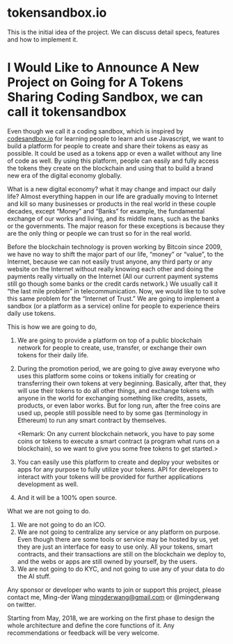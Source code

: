 # tokensandbox.io
This is the initial idea of the project. We can discuss detail specs, features and how to implement it.

# I Would Like to Announce A New Project on Going for A Tokens Sharing Coding Sandbox, we can call it tokensandbox

Even though we call it a coding sandbox, which is inspired by [codesandbox.io](https://codesandbox.io/) for learning people to learn and use Javascript, we want to build a platform for people to create and share their tokens as easy as possible. It could be used as a tokens app or even a wallet without any line of code as well. By using this platform, people can easily and fully access the tokens they create on the blockchain and using that to build a brand new era of the digital economy globally.

What is a new digital economy? what it may change and impact our daily life? Almost everything happen in our life are gradually moving to Internet and kill so many businesses or products in the real world in these couple decades, except “Money” and “Banks” for example, the fundamental exchange of our works and living, and its middle mans, such as the banks or the governments. The major reason for these exceptions is because they are the only thing or people we can trust so for in the real world. 

Before the blockchain technology is proven working by Bitcoin since 2009, we have no way to shift the major part of our life, “money” or “value”,  to the Internet, because we can not easily trust anyone, any third party or any website on the Internet without really knowing each other and doing the payments really virtually on the Internet (All our current payment systems still go though some banks or the credit cards network.) We usually call it “the last mile problem” in telecommunication. Now, we would like to to solve this same problem for the “Internet of Trust.” We are going to implement a sandbox (or a platform as a service) online for people to experience theirs daily use tokens.


This is how we are going to do,


1. We are going to provide a platform on top of a public blockchain network for people to create, use, transfer, or exchange their own tokens for their daily life.
2. During the promotion period, we are going to give away everyone who uses this platform some coins or tokens initially for creating or transferring their own tokens at very beginning. Basically, after that, they will use their tokens to do all other things, and exchange tokens with anyone in the world for exchanging something like credits, assets, products, or even labor works. But for long run, after the free coins are used up, people still possible need to by some gas (terminology in Ethereum) to run any smart contract by themselves.

     <Remark: On any current blockchain network, you have to pay some coins or tokens to execute a smart contract (a program what runs on a blockchain), so we want to give you some free tokens to get started.>
     

3. You can easily use this platform to create and deploy your websites or apps for any purpose to fully utilize your tokens. API for developers to interact with your tokens will be provided for further applications development as well.
4. And it will be a 100% open source.


What we are not going to do.


1. We are not going to do an ICO.
2. We are not going to centralize any service or any platform on purpose. Even though there are some tools or service may be hosted by us, yet they are just an interface for easy to use only. All your tokens, smart contracts, and their transactions are still on the blockchain we deploy to, and the webs or apps are still owned by yourself, by the users.
3. We are not going to do KYC, and not going to use any of your data to do the AI stuff.



Any sponsor or developer who wants to join or support this project, please contact me, Ming-der Wang <mingderwang@gmail.com> or @mingderwang on twitter.

Starting from May, 2018, we are working on the first phase to design the whole architecture and define the core functions of it. Any recommendations or feedback will be very welcome.
